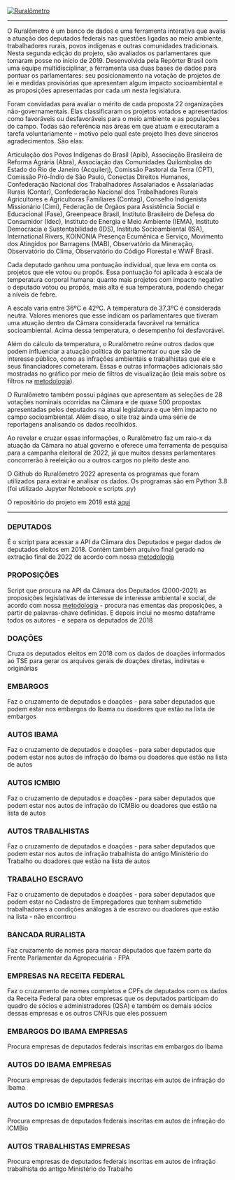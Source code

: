 [![Ruralômetro](doc/índice.jpeg)](https://ruralometro2022.reporterbrasil.org.br/)

----
 O Ruralômetro é um banco de dados e uma ferramenta interativa que avalia a atuação dos deputados federais nas questões ligadas ao meio ambiente, trabalhadores rurais, povos indígenas e outras comunidades tradicionais. Nesta segunda edição do projeto, são avaliados os parlamentares que tomaram posse no início de 2019. Desenvolvida pela Repórter Brasil com uma equipe multidisciplinar, a ferramenta usa duas bases de dados para pontuar os parlamentares: seu posicionamento na votação de projetos de lei e medidas provisórias que apresentam algum impacto socioambiental e as proposições apresentadas por cada um nesta legislatura.

Foram convidadas para avaliar o mérito de cada proposta 22 organizações não-governamentais. Elas classificaram os projetos votados e apresentados como favoráveis ou desfavoráveis para o meio ambiente e as populações do campo. Todas são referência nas áreas em que atuam e executaram a tarefa voluntariamente – motivo pelo qual este projeto lhes deve sinceros agradecimentos. São elas:

Articulação dos Povos Indígenas do Brasil (Apib), Associação Brasileira de Reforma Agrária (Abra), Associação das Comunidades Quilombolas do Estado do Rio de Janeiro (Acquilerj), Comissão Pastoral da Terra (CPT), Comissão Pró-Índio de São Paulo, Conectas Direitos Humanos, Confederação Nacional dos Trabalhadores Assalariados e Assalariadas Rurais (Contar), Confederação Nacional dos Trabalhadores Rurais Agricultores e Agricultoras Familiares (Contag), Conselho Indigenista Missionário (Cimi), Federação de Órgãos para Assistência Social e Educacional (Fase), Greenpeace Brasil, Instituto Brasileiro de Defesa do Consumidor (Idec), Instituto de Energia e Meio Ambiente (IEMA), Instituto Democracia e Sustentabilidade (IDS), Instituto Socioambiental (ISA), International Rivers, KOINONIA Presença Ecumênica e Serviço, Movimento dos Atingidos por Barragens (MAB), Observatório da Mineração, Observatório do Clima, Observatório do Código Florestal e WWF Brasil.

Cada deputado ganhou uma pontuação individual, que leva em conta os projetos que ele votou ou propôs. Essa pontuação foi aplicada à escala de temperatura corporal humana: quanto mais projetos com impacto negativo o deputado votou ou propôs, mais alta é sua temperatura, podendo chegar a níveis de febre.

A escala varia entre 36ºC e 42ºC. A temperatura de 37,3ºC é considerada neutra. Valores menores que esse indicam os parlamentares que tiveram uma atuação dentro da Câmara considerada favorável na temática socioambiental. Acima dessa temperatura, o desempenho foi desfavorável.

Além do cálculo da temperatura, o Ruralômetro reúne outros dados que podem influenciar a atuação política do parlamentar ou que são de interesse público, como as infrações ambientais e trabalhistas que ele e seus financiadores cometeram. Essas e outras informações adicionais são mostradas no gráfico por meio de filtros de visualização (leia mais sobre os filtros na [metodologia](https://ruralometro2022.reporterbrasil.org.br/metodologia)).

O Ruralômetro também possui páginas que apresentam as seleções de 28 votações nominais ocorridas na Câmara e de quase 500 propostas apresentadas pelos deputados na atual legislatura e que têm impacto no campo socioambiental. Além disso, o site traz ainda uma série de reportagens analisando os dados recolhidos.

Ao revelar e cruzar essas informações, o Ruralômetro faz um raio-x da atuação da Câmara no atual governo e oferece uma ferramenta de pesquisa para a campanha eleitoral de 2022, já que muitos desses parlamentares concorrerão à reeleição ou a outros cargos no pleito deste ano. 

O Github do Ruralômetro 2022 apresenta os programas que foram utilizados para extrair e analisar os dados. Os programas são em Python 3.8 (foi utilizado Jupyter Notebook e scripts .py)

O repositório do projeto em 2018 está [aqui](https://github.com/Reporter-Brasil/Ruralometro)

----
 ### DEPUTADOS
É o script para acessar a API da Câmara dos Deputados e pegar dados de deputados eleitos em 2018. Contém também arquivo final gerado na extração final de 2022 de acordo com nossa [metodologia](https://ruralometro2022.reporterbrasil.org.br/metodologia)

### PROPOSIÇÕES
Script que procura na API da Câmara dos Deputados (2000-2021) as proposições legislativas de interesse de interesse ambiental e social, de acordo com nossa [metodologia](https://ruralometro2022.reporterbrasil.org.br/metodologia) - procura nas ementas das proposições, a partir de palavras-chave definidas. E depois inclui no mesmo dataframe todos os autores - e separa os deputados de 2018

### DOAÇÕES
Cruza os deputados eleitos em 2018 com os dados de doações informados ao TSE para gerar os arquivos gerais de doações diretas, indiretas e originárias

### EMBARGOS
Faz o cruzamento de deputados e doações - para saber deputados que podem estar nos embargos do Ibama ou doadores que estão na lista de embargos

### AUTOS IBAMA
Faz o cruzamento de deputados e doações - para saber deputados que podem estar nos autos de infração do Ibama ou doadores que estão na lista de autos

### AUTOS ICMBIO
Faz o cruzamento de deputados e doações - para saber deputados que podem estar nos autos de infração do ICMBio ou doadores que estão na lista de autos

### AUTOS TRABALHISTAS
Faz o cruzamento de deputados e doações - para saber deputados que podem estar nos autos de infração trabalhista do antigo Ministério do Trabalho ou doadores que estão na lista de autos

### TRABALHO ESCRAVO
Faz o cruzamento de deputados e doações - para saber deputados que podem estar no Cadastro de Empregadores que tenham submetido trabalhadores a condições análogas à de escravo ou doadores que estão na lista - não encontrou

### BANCADA RURALISTA
Faz cruzamento de nomes para marcar deputados que fazem parte da Frente Parlamentar da Agropecuária - FPA

### EMPRESAS NA RECEITA FEDERAL
Faz o cruzamento de nomes completos e CPFs de deputados com os dados da Receita Federal para obter empresas que os deputados participam do quadro de sócios e administradores (QSA) e também os demais sócios dessas empresas e os outros CNPJs que eles possuem

### EMBARGOS DO IBAMA EMPRESAS
Procura empresas de deputados federais inscritas em embargos do Ibama

### AUTOS DO IBAMA EMPRESAS
Procura empresas de deputados federais inscritas em autos de infração do Ibama

### AUTOS DO ICMBIO EMPRESAS
Procura empresas de deputados federais inscritas em autos de infração do ICMBio

### AUTOS TRABALHISTAS EMPRESAS
Procura empresas de deputados federais inscritas em autos de infração trabalhista do antigo Ministério do Trabalho
